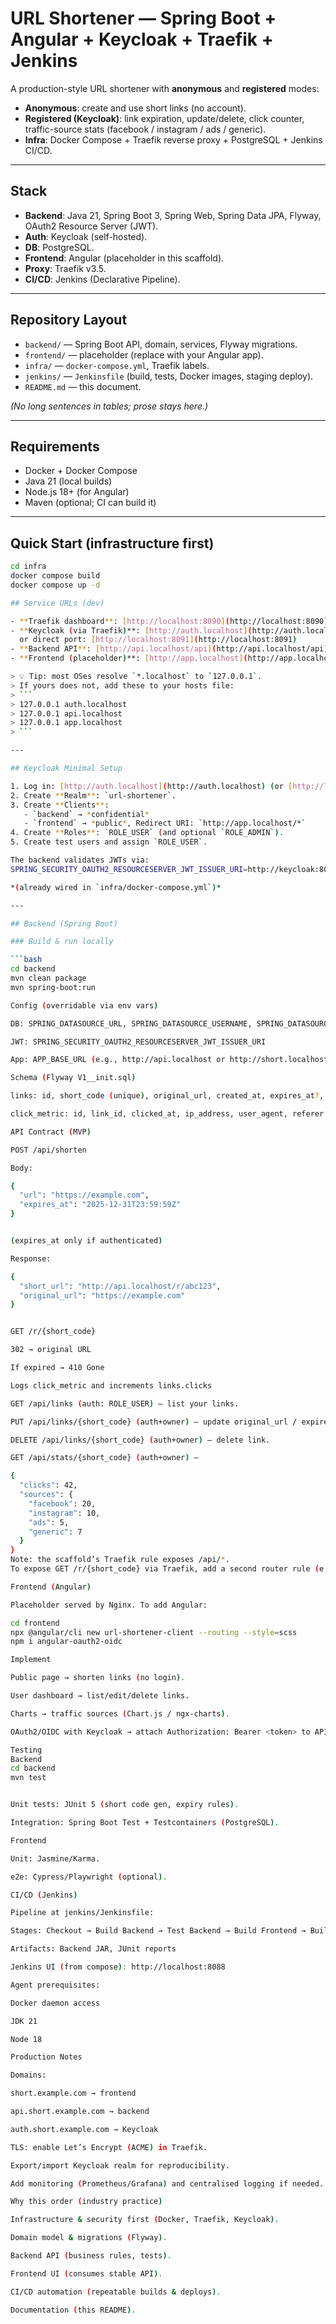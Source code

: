 # URL Shortener — Spring Boot + Angular + Keycloak + Traefik + Jenkins

A production-style URL shortener with **anonymous** and **registered** modes:
- **Anonymous**: create and use short links (no account).
- **Registered (Keycloak)**: link expiration, update/delete, click counter, traffic-source stats (facebook / instagram / ads / generic).
- **Infra**: Docker Compose + Traefik reverse proxy + PostgreSQL + Jenkins CI/CD.

---

## Stack

- **Backend**: Java 21, Spring Boot 3, Spring Web, Spring Data JPA, Flyway, OAuth2 Resource Server (JWT).
- **Auth**: Keycloak (self-hosted).
- **DB**: PostgreSQL.
- **Frontend**: Angular (placeholder in this scaffold).
- **Proxy**: Traefik v3.5.
- **CI/CD**: Jenkins (Declarative Pipeline).

---

## Repository Layout

- `backend/` — Spring Boot API, domain, services, Flyway migrations.
- `frontend/` — placeholder (replace with your Angular app).
- `infra/` — `docker-compose.yml`, Traefik labels.
- `jenkins/` — `Jenkinsfile` (build, tests, Docker images, staging deploy).
- `README.md` — this document.

*(No long sentences in tables; prose stays here.)*

---

## Requirements

- Docker + Docker Compose  
- Java 21 (local builds)  
- Node.js 18+ (for Angular)  
- Maven (optional; CI can build it)

---

## Quick Start (infrastructure first)

```bash
cd infra
docker compose build
docker compose up -d

## Service URLs (dev)

- **Traefik dashboard**: [http://localhost:8090](http://localhost:8090)  
- **Keycloak (via Traefik)**: [http://auth.localhost](http://auth.localhost)  
  or direct port: [http://localhost:8091](http://localhost:8091)  
- **Backend API**: [http://api.localhost/api](http://api.localhost/api)  
- **Frontend (placeholder)**: [http://app.localhost](http://app.localhost)  

> 💡 Tip: most OSes resolve `*.localhost` to `127.0.0.1`.  
> If yours does not, add these to your hosts file:
> ```
> 127.0.0.1 auth.localhost
> 127.0.0.1 api.localhost
> 127.0.0.1 app.localhost
> ```

---

## Keycloak Minimal Setup

1. Log in: [http://auth.localhost](http://auth.localhost) (or [http://localhost:8091](http://localhost:8091)) as **admin/admin** (change in compose).  
2. Create **Realm**: `url-shortener`.  
3. Create **Clients**:  
   - `backend` → *confidential*  
   - `frontend` → *public*, Redirect URI: `http://app.localhost/*`  
4. Create **Roles**: `ROLE_USER` (and optional `ROLE_ADMIN`).  
5. Create test users and assign `ROLE_USER`.  

The backend validates JWTs via:
SPRING_SECURITY_OAUTH2_RESOURCESERVER_JWT_ISSUER_URI=http://keycloak:8080/realms/url-shortener

*(already wired in `infra/docker-compose.yml`)*

---

## Backend (Spring Boot)

### Build & run locally

```bash
cd backend
mvn clean package
mvn spring-boot:run

Config (overridable via env vars)

DB: SPRING_DATASOURCE_URL, SPRING_DATASOURCE_USERNAME, SPRING_DATASOURCE_PASSWORD

JWT: SPRING_SECURITY_OAUTH2_RESOURCESERVER_JWT_ISSUER_URI

App: APP_BASE_URL (e.g., http://api.localhost or http://short.localhost)

Schema (Flyway V1__init.sql)

links: id, short_code (unique), original_url, created_at, expires_at?, owner_id? (UUID), clicks

click_metric: id, link_id, clicked_at, ip_address, user_agent, referer

API Contract (MVP)

POST /api/shorten

Body:

{
  "url": "https://example.com",
  "expires_at": "2025-12-31T23:59:59Z"
}


(expires_at only if authenticated)

Response:

{
  "short_url": "http://api.localhost/r/abc123",
  "original_url": "https://example.com"
}


GET /r/{short_code}

302 → original URL

If expired → 410 Gone

Logs click_metric and increments links.clicks

GET /api/links (auth: ROLE_USER) — list your links.

PUT /api/links/{short_code} (auth+owner) — update original_url / expires_at.

DELETE /api/links/{short_code} (auth+owner) — delete link.

GET /api/stats/{short_code} (auth+owner) —

{
  "clicks": 42,
  "sources": {
    "facebook": 20,
    "instagram": 10,
    "ads": 5,
    "generic": 7
  }
}
Note: the scaffold’s Traefik rule exposes /api/*.
To expose GET /r/{short_code} via Traefik, add a second router rule (e.g., PathPrefix(/r)) or a host like short.localhost.

Frontend (Angular)

Placeholder served by Nginx. To add Angular:

cd frontend
npx @angular/cli new url-shortener-client --routing --style=scss
npm i angular-oauth2-oidc

Implement

Public page → shorten links (no login).

User dashboard → list/edit/delete links.

Charts → traffic sources (Chart.js / ngx-charts).

OAuth2/OIDC with Keycloak → attach Authorization: Bearer <token> to API calls.

Testing
Backend
cd backend
mvn test


Unit tests: JUnit 5 (short code gen, expiry rules).

Integration: Spring Boot Test + Testcontainers (PostgreSQL).

Frontend

Unit: Jasmine/Karma.

e2e: Cypress/Playwright (optional).

CI/CD (Jenkins)

Pipeline at jenkins/Jenkinsfile:

Stages: Checkout → Build Backend → Test Backend → Build Frontend → Build Docker Images → Deploy Staging

Artifacts: Backend JAR, JUnit reports

Jenkins UI (from compose): http://localhost:8088

Agent prerequisites:

Docker daemon access

JDK 21

Node 18

Production Notes

Domains:

short.example.com → frontend

api.short.example.com → backend

auth.short.example.com → Keycloak

TLS: enable Let’s Encrypt (ACME) in Traefik.

Export/import Keycloak realm for reproducibility.

Add monitoring (Prometheus/Grafana) and centralised logging if needed.

Why this order (industry practice)

Infrastructure & security first (Docker, Traefik, Keycloak).

Domain model & migrations (Flyway).

Backend API (business rules, tests).

Frontend UI (consumes stable API).

CI/CD automation (repeatable builds & deploys).

Documentation (this README).

